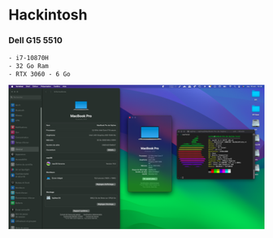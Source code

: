 # Hackintosh

### Dell G15 5510

    - i7-10870H
    - 32 Go Ram
    - RTX 3060 - 6 Go

![](mac.png)
